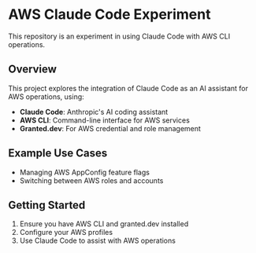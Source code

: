 # AWS Claude Code Experiment

This repository is an experiment in using Claude Code with AWS CLI operations.

## Overview

This project explores the integration of Claude Code as an AI assistant for AWS operations, using:
- **Claude Code**: Anthropic's AI coding assistant
- **AWS CLI**: Command-line interface for AWS services
- **Granted.dev**: For AWS credential and role management

## Example Use Cases

- Managing AWS AppConfig feature flags
- Switching between AWS roles and accounts

## Getting Started

1. Ensure you have AWS CLI and granted.dev installed
2. Configure your AWS profiles
3. Use Claude Code to assist with AWS operations
